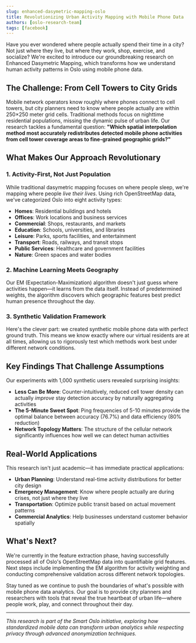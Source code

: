 ```yaml
---
slug: enhanced-dasymetric-mapping-oslo
title: Revolutionizing Urban Activity Mapping with Mobile Phone Data
authors: [oslo-research-team]
tags: [facebook]
---
```


Have you ever wondered where people actually spend their time in a city? Not just where they live, but where they work, shop, exercise, and socialize? We're excited to introduce our groundbreaking research on Enhanced Dasymetric Mapping, which transforms how we understand human activity patterns in Oslo using mobile phone data.

<!-- truncate -->

## The Challenge: From Cell Towers to City Grids

Mobile network operators know roughly where phones connect to cell towers, but city planners need to know where people actually are within 250×250 meter grid cells. Traditional methods focus on nighttime residential populations, missing the dynamic pulse of urban life. Our research tackles a fundamental question: **"Which spatial interpolation method most accurately redistributes detected mobile phone activities from cell tower coverage areas to fine-grained geographic grids?"**

## What Makes Our Approach Revolutionary

### 1. Activity-First, Not Just Population
While traditional dasymetric mapping focuses on where people sleep, we're mapping where people *live their lives*. Using rich OpenStreetMap data, we've categorized Oslo into eight activity types:
- **Homes**: Residential buildings and hotels
- **Offices**: Work locations and business services  
- **Commercial**: Shops, restaurants, and markets
- **Education**: Schools, universities, and libraries
- **Leisure**: Parks, sports facilities, and entertainment
- **Transport**: Roads, railways, and transit stops
- **Public Services**: Healthcare and government facilities
- **Nature**: Green spaces and water bodies

### 2. Machine Learning Meets Geography
Our EM (Expectation-Maximization) algorithm doesn't just guess where activities happen—it learns from the data itself. Instead of predetermined weights, the algorithm discovers which geographic features best predict human presence throughout the day.

### 3. Synthetic Validation Framework
Here's the clever part: we created synthetic mobile phone data with perfect ground truth. This means we know exactly where our virtual residents are at all times, allowing us to rigorously test which methods work best under different network conditions.

## Key Findings That Challenge Assumptions

Our experiments with 1,000 synthetic users revealed surprising insights:

- **Less Can Be More**: Counter-intuitively, reduced cell tower density can actually *improve* stay detection accuracy by naturally aggregating activities
- **The 5-Minute Sweet Spot**: Ping frequencies of 5-10 minutes provide the optimal balance between accuracy (76.7%) and data efficiency (80% reduction)
- **Network Topology Matters**: The structure of the cellular network significantly influences how well we can detect human activities

## Real-World Applications

This research isn't just academic—it has immediate practical applications:

- **Urban Planning**: Understand real-time activity distributions for better city design
- **Emergency Management**: Know where people actually are during crises, not just where they live
- **Transportation**: Optimize public transit based on actual movement patterns
- **Commercial Analytics**: Help businesses understand customer behavior spatially

## What's Next?

We're currently in the feature extraction phase, having successfully processed all of Oslo's OpenStreetMap data into quantifiable grid features. Next steps include implementing the EM algorithm for activity weighting and conducting comprehensive validation across different network topologies.

Stay tuned as we continue to push the boundaries of what's possible with mobile phone data analytics. Our goal is to provide city planners and researchers with tools that reveal the true heartbeat of urban life—where people work, play, and connect throughout their day.

---

*This research is part of the Smart Oslo initiative, exploring how standardized mobile data can transform urban analytics while respecting privacy through advanced anonymization techniques.*